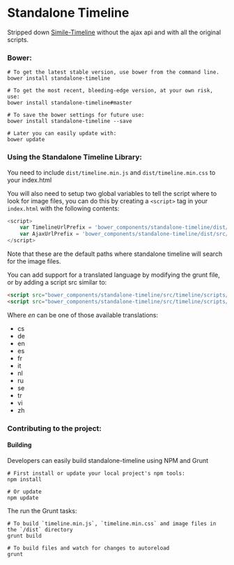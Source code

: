 # Standalone Timeline

Stripped down [Simile-Timeline](http://www.simile-widgets.org/timeline/) without the ajax api and with all the original scripts.

### Bower:

```shell
# To get the latest stable version, use bower from the command line.
bower install standalone-timeline

# To get the most recent, bleeding-edge version, at your own risk, use:
bower install standalone-timeline#master

# To save the bower settings for future use:
bower install standalone-timeline --save

# Later you can easily update with:
bower update
```

### Using the Standalone Timeline Library:

You need to include `dist/timeline.min.js` and `dist/timeline.min.css` to your
index.html

You will also need to setup two global variables to tell the script where to
look for image files, you can do this by creating a `<script>` tag in your
`index.html` with the following contents:

```javascript
<script>
    var TimelineUrlPrefix = 'bower_components/standalone-timeline/dist/src/timeline/';
    var AjaxUrlPrefix = 'bower_components/standalone-timeline/dist/src/ajax/';
</script>
```

Note that these are the default paths where standalone timeline will search for
the image files.

You can add support for a translated language by modifying the grunt file, or by adding a script src similar to:

```html
<script src="bower_components/standalone-timeline/src/timeline/scripts/l10n/en/timeline.js"></script>
<script src="bower_components/standalone-timeline/src/timeline/scripts/l10n/en/labellers.js"></script>
```

Where *en* can be one of those available translations:
* cs
* de
* en
* es
* fr
* it
* nl
* ru
* se
* tr
* vi
* zh

### Contributing to the project:

#### Building

Developers can easily build standalone-timeline using NPM and Grunt


```shell
# First install or update your local project's npm tools:
npm install

# Or update
npm update
```

The run the Grunt tasks:
```shell
# To build `timeline.min.js`, `timeline.min.css` and image files in the `/dist` directory
grunt build

# To build files and watch for changes to autoreload
grunt
```
